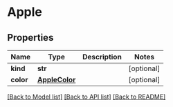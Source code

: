 # Apple

## Properties
Name | Type | Description | Notes
------------ | ------------- | ------------- | -------------
**kind** | **str** |  | [optional] 
**color** | [**AppleColor**](AppleColor.md) |  | [optional] 

[[Back to Model list]](../README.md#documentation-for-models) [[Back to API list]](../README.md#documentation-for-api-endpoints) [[Back to README]](../README.md)


